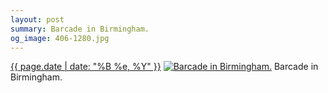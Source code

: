 ```yaml
---
layout: post
summary: Barcade in Birmingham.
og_image: 406-1280.jpg
---
```


<p>
  <time><a href="/406">{{ page.date | date: "%B %e, %Y" }}</a></time>
  <a href="/406"><img src="{{ site.assets_url }}/406-640.jpg" srcset="{{ site.assets_url }}/406-1280.jpg 1280w, {{ site.assets_url }}/406-960.jpg 960w, {{ site.assets_url }}/406-640.jpg 640w, {{ site.assets_url }}/406-320.jpg 320w" sizes="(min-width: 700px) 50vw, calc(100vw - 2rem)" alt="Barcade in Birmingham." /></a>
  <span>Barcade in Birmingham.</span>
</p>
